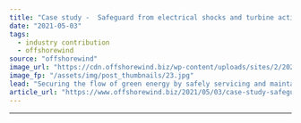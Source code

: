 ```yaml
---
title: "Case study -  Safeguard from electrical shocks and turbine activation during maintenance"
date: "2021-05-03"
tags: 
  - industry contribution
  - offshorewind
source: "offshorewind"
image_url: "https://cdn.offshorewind.biz/wp-content/uploads/sites/2/2021/05/03135505/830935-d_lowres.jpg"
image_fp: "/assets/img/post_thumbnails/23.jpg"
lead: "Securing the flow of green energy by safely servicing and maintaining fast growing numbers"
article_url: "https://www.offshorewind.biz/2021/05/03/case-study-safeguard-from-electrical-shocks-and-turbine-activation-during-maintenance/"
---
```


---
